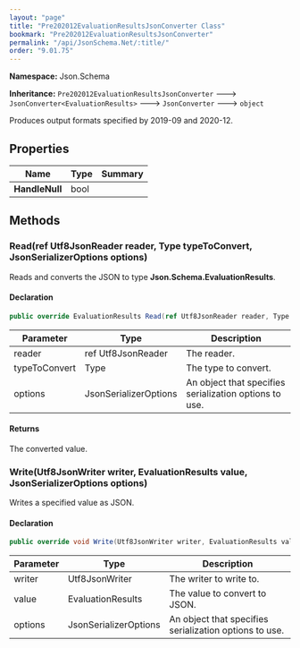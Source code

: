 ```yaml
---
layout: "page"
title: "Pre202012EvaluationResultsJsonConverter Class"
bookmark: "Pre202012EvaluationResultsJsonConverter"
permalink: "/api/JsonSchema.Net/:title/"
order: "9.01.75"
---
```

**Namespace:** Json.Schema

**Inheritance:**
`Pre202012EvaluationResultsJsonConverter`
 🡒 
`JsonConverter<EvaluationResults>`
 🡒 
`JsonConverter`
 🡒 
`object`

Produces output formats specified by 2019-09 and 2020-12.

## Properties

| Name | Type | Summary |
|---|---|---|
| **HandleNull** | bool |  |

## Methods

### Read(ref Utf8JsonReader reader, Type typeToConvert, JsonSerializerOptions options)

Reads and converts the JSON to type **Json.Schema.EvaluationResults**.

#### Declaration

```c#
public override EvaluationResults Read(ref Utf8JsonReader reader, Type typeToConvert, JsonSerializerOptions options)
```

| Parameter | Type | Description |
|---|---|---|
| reader | ref Utf8JsonReader | The reader. |
| typeToConvert | Type | The type to convert. |
| options | JsonSerializerOptions | An object that specifies serialization options to use. |


#### Returns

The converted value.

### Write(Utf8JsonWriter writer, EvaluationResults value, JsonSerializerOptions options)

Writes a specified value as JSON.

#### Declaration

```c#
public override void Write(Utf8JsonWriter writer, EvaluationResults value, JsonSerializerOptions options)
```

| Parameter | Type | Description |
|---|---|---|
| writer | Utf8JsonWriter | The writer to write to. |
| value | EvaluationResults | The value to convert to JSON. |
| options | JsonSerializerOptions | An object that specifies serialization options to use. |


